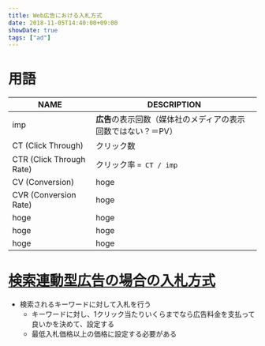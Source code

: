 ```yaml
---
title: Web広告における入札方式
date: 2018-11-05T14:40:00+09:00
showDate: true
tags: ["ad"]
---
```


# 用語
| NAME | DESCRIPTION |
|---|---|
| imp                      | **広告**の表示回数（媒体社のメディアの表示回数ではない？＝PV） |
| CT (Click Through)       | クリック数 |
| CTR (Click Through Rate) | クリック率 `= CT / imp` |
| CV (Conversion)          | hoge |
| CVR (Conversion Rate)    | hoge |
| hoge | hoge |
| hoge | hoge |
| hoge | hoge |

# [検索連動型広告の場合の入札方式](https://webtan.impress.co.jp/yahooads/2010/02/16/7299)
- 検索されるキーワードに対して入札を行う
  - キーワードに対し、1クリック当たりいくらまでなら広告料金を支払って良いかを決めて、設定する
  - 最低入札価格以上の価格に設定する必要がある
